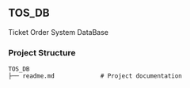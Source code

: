 ## TOS_DB
Ticket Order System DataBase

### Project Structure

```
TOS_DB
├── readme.md             # Project documentation
```